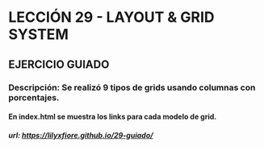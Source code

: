 # LECCIÓN 29 - LAYOUT & GRID SYSTEM
## EJERCICIO GUIADO
### Descripción: Se realizó 9 tipos de grids usando columnas con porcentajes.
#### En index.html se muestra los links para cada modelo de grid.

##### url: https://lilyxfiore.github.io/29-guiado/
